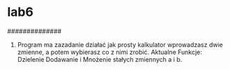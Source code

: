 # lab6
##############
1. Program ma zazadanie działać jak prosty kalkulator 
wprowadzasz dwie zmienne, a potem wybierasz co z nimi zrobić. 
Aktualne Funkcje:
Dzielenie Dodawanie i Mnożenie stałych zmiennych a i b.

